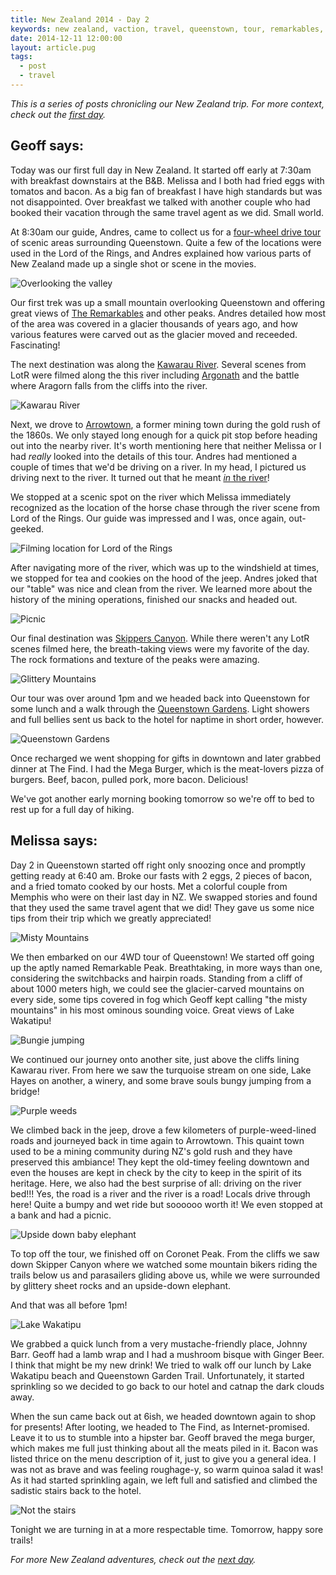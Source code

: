 ```yaml
---
title: New Zealand 2014 - Day 2
keywords: new zealand, vaction, travel, queenstown, tour, remarkables, arrowtown, 4wd, lord of the rings
date: 2014-12-11 12:00:00
layout: article.pug
tags:
  - post
  - travel
---
```

*This is a series of posts chronicling our New Zealand trip. For more context, check out the [first day][1].*

## Geoff says:

Today was our first full day in New Zealand. It started off early at 7:30am with breakfast downstairs at the B&B. Melissa and I both had fried eggs with tomatos and bacon. As a big fan of breakfast I have high standards but was not disappointed. Over breakfast we talked with another couple who had booked their vacation through the same travel agent as we did. Small world.

At 8:30am our guide, Andres, came to collect us for a [four-wheel drive tour][4] of scenic areas surrounding Queenstown. Quite a few of the locations were used in the Lord of the Rings, and Andres explained how various parts of New Zealand made up a single shot or scene in the movies.

![Overlooking the valley][21]

Our first trek was up a small mountain overlooking Queenstown and offering great views of [The Remarkables][2] and other peaks. Andres detailed how most of the area was covered in a glacier thousands of years ago, and how various features were carved out as the glacier moved and receeded. Fascinating!

The next destination was along the [Kawarau River][5]. Several scenes from LotR were filmed along the this river including [Argonath][7] and the battle where Aragorn falls from the cliffs into the river.

![Kawarau River][16]

Next, we drove to [Arrowtown][6], a former mining town during the gold rush of the 1860s. We only stayed long enough for a quick pit stop before heading out into the nearby river. It's worth mentioning here that neither Melissa or I had *really* looked into the details of this tour. Andres had mentioned a couple of times that we'd be driving on a river. In my head, I pictured us driving next to the river. It turned out that he meant [*in* the river][3]!

We stopped at a scenic spot on the river which Melissa immediately recognized as the location of the horse chase through the river scene from Lord of the Rings. Our guide was impressed and I was, once again, out-geeked.

![Filming location for Lord of the Rings][19]

After navigating more of the river, which was up to the windshield at times, we stopped for tea and cookies on the hood of the jeep. Andres joked that our "table" was nice and clean from the river. We learned more about the history of the mining operations, finished our snacks and headed out.

![Picnic][20]

Our final destination was [Skippers Canyon][9]. While there weren't any LotR scenes filmed here, the breath-taking views were my favorite of the day. The rock formations and texture of the peaks were amazing.

![Glittery Mountains][18]

Our tour was over around 1pm and we headed back into Queenstown for some lunch and a walk through the [Queenstown Gardens][8]. Light showers and full bellies sent us back to the hotel for naptime in short order, however.

![Queenstown Gardens][17]

Once recharged we went shopping for gifts in downtown and later grabbed dinner at The Find. I had the Mega Burger, which is the meat-lovers pizza of burgers. Beef, bacon, pulled pork, more bacon. Delicious!

We've got another early morning booking tomorrow so we're off to bed to rest up for a full day of hiking.

## Melissa says:

Day 2 in Queenstown started off right only snoozing once and promptly getting ready at 6:40 am.  Broke our fasts with 2 eggs, 2 pieces of bacon, and a fried tomato cooked by our hosts. Met a colorful couple from Memphis who were on their last day in NZ. We swapped stories and found that they used the same travel agent that we did! They gave us some nice tips from their trip which we greatly appreciated!

![Misty Mountains][12]

We then embarked on our 4WD tour of Queenstown! We started off going up the aptly named Remarkable Peak. Breathtaking, in more ways than one, considering the switchbacks and hairpin roads. Standing from a cliff of about 1000 meters high, we could see the glacier-carved mountains on every side, some tips covered in fog which Geoff kept calling "the misty mountains" in his most ominous sounding voice. Great views of Lake Wakatipu!

![Bungie jumping][11]

We continued our journey onto another site, just above the cliffs lining Kawarau river. From here we saw the turquoise stream on one side, Lake Hayes on another, a winery, and some brave souls bungy jumping from a bridge!

![Purple weeds][13]

We climbed back in the jeep, drove a few kilometers of purple-weed-lined roads and journeyed back in time again to Arrowtown. This quaint town used to be a mining community during NZ's gold rush and they have preserved this ambiance! They kept the old-timey feeling downtown and even the houses are kept in check by the city to keep in the spirit of its heritage. Here, we also had the best surprise of all: driving on the river bed!!! Yes, the road is a river and the river is a road! Locals drive through here! Quite a bumpy and wet ride but soooooo worth it! We even stopped at a bank and had a picnic.

![Upside down baby elephant][10]

To top off the tour, we finished off on Coronet Peak. From the cliffs we saw down Skipper Canyon where we watched some mountain bikers riding the trails below us and parasailers gliding above us, while we were surrounded by glittery sheet rocks and an upside-down elephant.

And that was all before 1pm!

![Lake Wakatipu][14]

We grabbed a quick lunch from a very mustache-friendly place, Johnny Barr. Geoff had a lamb wrap and I had a mushroom bisque with Ginger Beer. I think that might be my new drink! We tried to walk off our lunch by Lake Wakatipu beach and Queenstown Garden Trail. Unfortunately, it started sprinkling so we decided to go back to our hotel and catnap the dark clouds away.

When the sun came back out at 6ish, we headed downtown again to shop for presents! After looting, we headed to The Find, as Internet-promised. Leave it to us to stumble into a hipster bar. Geoff braved the mega burger, which makes me full just thinking about all the meats piled in it. Bacon was listed thrice on the menu description of it, just to give you a general idea. I was not as brave and was feeling roughage-y, so warm quinoa salad it was! As it had started sprinkling again, we left full and satisfied and climbed the sadistic stairs back to the hotel.

![Not the stairs][15]

Tonight we are turning in at a more respectable time. Tomorrow, happy sore trails!

*For more New Zealand adventures, check out the [next day][22].*

[1]: /blog/new-zealand-2014-day-1/
[2]: http://en.wikipedia.org/wiki/The_Remarkables
[3]: https://vine.co/v/O6zhvVenYP6
[4]: http://www.nomadsafaris.co.nz/
[5]: http://en.wikipedia.org/wiki/Kawarau_River
[6]: http://en.wikipedia.org/wiki/Arrowtown
[7]: http://lotr.wikia.com/wiki/Argonath
[8]: http://en.wikipedia.org/wiki/Queenstown_Gardens
[9]: http://en.wikipedia.org/wiki/Skippers_Canyon
[10]: /media/images/nz14/day2/baby-elephant.jpg
[11]: /media/images/nz14/day2/bungie.jpg
[12]: /media/images/nz14/day2/misty-mountains.jpg
[13]: /media/images/nz14/day2/purple-weeds.jpg
[14]: /media/images/nz14/day2/lake.jpg
[15]: /media/images/nz14/day2/omg-stairs.jpg
[16]: /media/images/nz14/day2/argonath.jpg
[17]: /media/images/nz14/day2/gardens.jpg
[18]: /media/images/nz14/day2/glitter-mountains.jpg
[19]: /media/images/nz14/day2/lotr-water.jpg
[20]: /media/images/nz14/day2/picnic.jpg
[21]: /media/images/nz14/day2/valley.jpg
[22]: /blog/new-zealand-2014-day-3/
